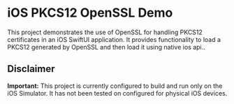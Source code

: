 # iOS PKCS12 OpenSSL Demo
This project demonstrates the use of OpenSSL for handling PKCS12 certificates in an iOS SwiftUI application. It provides functionality to load a PKCS12 generated by OpenSSL and then load it using native ios api..

## Disclaimer

**Important:** This project is currently configured to build and run only on the iOS Simulator. It has not been tested on configured for physical iOS devices.

